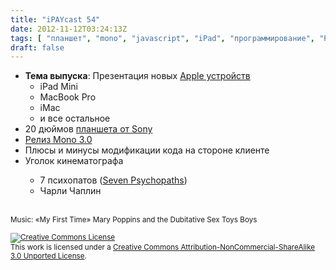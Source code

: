 ```yaml
---
title: "iPAYcast 54"
date: 2012-11-12T03:24:13Z
tags: [ "планшет", "mono", "javascript", "iPad", "программирование", "PAYcast", "Apple", "Sony" ]
draft: false
---
```

<ul>
<li><strong>Тема выпуска</strong>: Презентация новых <a href="http://habrahabr.ru/post/155865/" target="_blank">Apple устройств</a>
<ul>
<li>iPad Mini</li>
<li>MacBook Pro</li>
<li>iMac</li>
<li>и все остальное</li>
</ul>
</li>
<li>20 дюймов <a href="http://habrahabr.ru/post/155561/" target="_blank">планшета от Sony</a></li>
<li><a href="http://habrahabr.ru/post/155781/" target="_blank">Релиз Mono 3.0</a></li>
<li>Плюсы и минусы модификации кода на стороне клиенте</li>
<li>Уголок кинематографа</li>
<ul>
<li>7 психопатов (<a href="http://www.imdb.com/title/tt1931533/" target="_blank">Seven Psychopaths</a>)</li>
<li>Чарли Чаплин</li>
</ul>
</ul>
<p><span id="more-679"></span><br />
<small>Music: &#171;My First Time&#187; Mary Poppins and the Dubitative Sex Toys Boys</small></p>
<p><small><a rel="license" href="http://creativecommons.org/licenses/by-nc-sa/3.0/"><img alt="Creative Commons License" style="border-width:0" src="http://i.creativecommons.org/l/by-nc-sa/3.0/80x15.png" /></a><br />This work is licensed under a <a rel="license" href="http://creativecommons.org/licenses/by-nc-sa/3.0/">Creative Commons Attribution-NonCommercial-ShareAlike 3.0 Unported License</a>.</small></p>

     